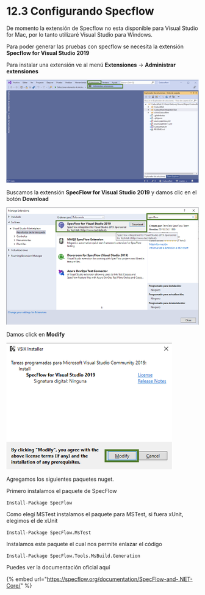 # 12.3 Configurando Specflow

De momento la extensión de Specflow no esta disponible para Visual Studio for Mac, por lo tanto utilizaré Visual Studio para Windows.

&#x20;Para poder generar las pruebas con specflow se necesita la extensión **Specflow for Visual Studio 2019**

Para instalar una extensión ve al menú **Extensiones** -> **Administrar extensiones**

![](<../.gitbook/assets/image (266).png>)

Buscamos la extensión **SpecFlow for Visual Studio 2019** y damos clic en el botón **Download**

![](<../.gitbook/assets/image (269).png>)

Damos click en **Modify**

![](<../.gitbook/assets/image (268).png>)

Agregamos los siguientes paquetes nuget.&#x20;

Primero instalamos el paquete de SpecFlow

```
Install-Package SpecFlow
```

&#x20;Como elegí MSTest instalamos el paquete para MSTest, si fuera xUnit, elegimos el de xUnit

```
Install-Package SpecFlow.MsTest
```

Instalamos este paquete el cual nos permite enlazar el código

```
Install-Package SpecFlow.Tools.MsBuild.Generation 
```

Puedes ver la documentación oficial aquí

{% embed url="https://specflow.org/documentation/SpecFlow-and-.NET-Core/" %}



